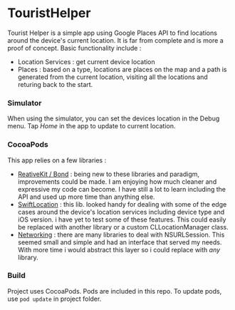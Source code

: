 # TouristHelper

Tourist Helper is a simple app using Google Places API to find locations around the device's current location. It is far from complete and is more a proof of concept.
Basic functionality include :
- Location Services : get current device location
- Places : based on a type, locations are places on the map and  a path is generated from the current location, visiting all the locations and returing back to the start.


### Simulator

When using the simulator, you can set the devices location in the Debug menu.
Tap *Home* in the app to update to current location.

### CocoaPods

This app relies on a few libraries :

- [ReativeKit / Bond](https://github.com/ReactiveKit/Bond) : being new to these libraries and paradigm, improvements could be made. I am enjoying how much cleaner and expressive my code can become. I have still a lot to learn including the API and used up more time than anything else.
- [SwiftLocation](https://github.com/malcommac/SwiftLocation/blob/master/README.md) : this lib. looked handy for dealing with some of the edge cases around the device's location services including device type and iOS version. i have yet to test some of these features. This could easily be replaced with another library or a custom CLLocationManager class.
- [Networking](https://github.com/3lvis/Networking) : there are many libraries to deal with NSURLSession. This seemed small and simple and had an interface that served my needs. With more time i would abstract this layer so i could replace with *any* library.


### Build

Project uses CocoaPods. Pods are included in this repo.
To update pods, use ```pod update``` in project folder.




